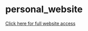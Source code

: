 ﻿# personal_website
 <a href = "ThomasBradford22.github.io">
 <p> Click here for full website access</p>
 </a>
